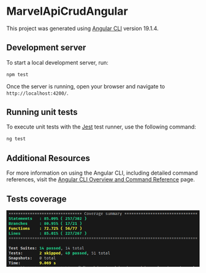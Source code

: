 # MarvelApiCrudAngular

This project was generated using [Angular CLI](https://github.com/angular/angular-cli) version 19.1.4.

## Development server

To start a local development server, run:

```bash
npm test
```

Once the server is running, open your browser and navigate to `http://localhost:4200/`.

## Running unit tests

To execute unit tests with the [Jest](https://jestjs.io/) test runner, use the following command:

```bash
ng test
```

## Additional Resources

For more information on using the Angular CLI, including detailed command references, visit the [Angular CLI Overview and Command Reference](https://angular.dev/tools/cli) page.

## Tests coverage

<img src="./public/test.png" />
